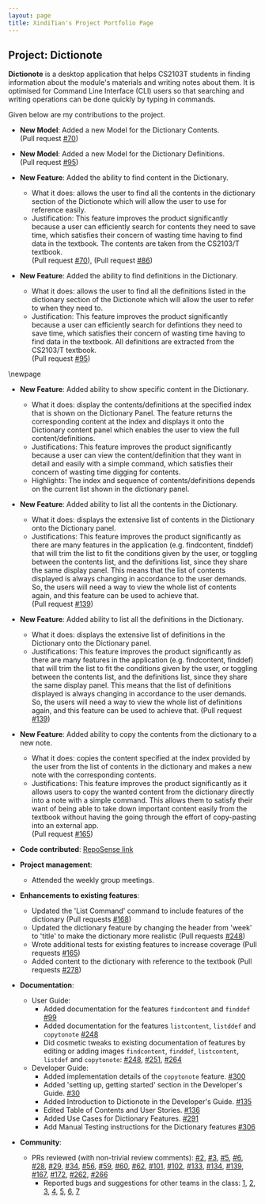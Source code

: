 ```yaml
---
layout: page
title: XindiTian's Project Portfolio Page
---
```


## Project: Dictionote

**Dictionote** is a desktop application that helps CS2103T students in finding information about the module's materials and writing notes about them. It is optimised for Command Line Interface (CLI) users so that searching and writing operations can be done quickly by typing in commands.

Given below are my contributions to the project.

* **New Model**: Added a new Model for the Dictionary Contents.   
  (Pull request [\#70](https://github.com/AY2021S2-CS2103T-W13-1/tp/pull/70))

* **New Model**: Added a new Model for the Dictionary Definitions.   
  (Pull request [\#95](https://github.com/AY2021S2-CS2103T-W13-1/tp/pull/95))

* **New Feature**: Added the ability to find content in the Dictionary.
    * What it does: allows the user to find all the contents in the dictionary section of the Dictionote which will allow the user to use for reference easily.
    * Justification: This feature improves the product significantly because a user can efficiently search for contents they need to save time, which satisfies their concern of wasting time having to find data in the textbook. The contents are taken from the CS2103/T textbook.  
      (Pull request [\#70](https://github.com/AY2021S2-CS2103T-W13-1/tp/pull/70)), (Pull request [\#86](https://github.com/AY2021S2-CS2103T-W13-1/tp/pull/86))

* **New Feature**: Added the ability to find definitions in the Dictionary.
  * What it does: allows the user to find all the definitions listed in the dictionary section of the Dictionote which will allow the user to refer to when they need to.
  * Justification: This feature improves the product significantly because a user can efficiently search for defintions they need to save time, which satisfies their concern of wasting time having to find data in the textbook. All definitions are extracted from the CS2103/T textbook.  
    (Pull request [\#95](https://github.com/AY2021S2-CS2103T-W13-1/tp/pull/95))

\newpage

  
* **New Feature**: Added ability to show specific content in the Dictionary.
  * What it does: display the contents/definitions at the specified index that is shown on the Dictionary Panel. The feature returns the corresponding content at the index and displays it onto the Dictionary content panel which enables the user to view the full content/definitions.
  * Justifications: This feature improves the product significantly because a user can view the content/definition that they want in detail and easily with a simple command, which satisfies their concern of wasting time digging for contents.
  * Highlights: The index and sequence of contents/definitions depends on the current list shown in the dictionary panel.

* **New Feature**: Added ability to list all the contents in the Dictionary.
  * What it does: displays the extensive list of contents in the Dictionary onto the Dictionary panel.
  * Justifications: This feature improves the product significantly as there are many features in the application (e.g. findcontent, finddef) that will trim the list to fit the conditions given by the user,  or toggling between the contents list, and the definitions list, since they share the same display panel. This means that the list of contents displayed is always changing in accordance to the user demands. So, the users will need a way to view the whole list of contents again, and this feature can be used to achieve that.  
    (Pull request [\#139](https://github.com/AY2021S2-CS2103T-W13-1/tp/pull/139))

* **New Feature**: Added ability to list all the definitions in the Dictionary.
  * What it does: displays the extensive list of definitions in the Dictionary onto the Dictionary panel.
  * Justifications: This feature improves the product significantly as there are many features in the application (e.g. findcontent, finddef) that will trim the list to fit the conditions given by the user, or toggling between the contents list, and the definitions list, since they share the same display panel. This means that the list of definitions displayed is always changing in accordance to the user demands. So, the users will need a way to view the whole list of definitions again, and this feature can be used to achieve that.
    (Pull request [\#139](https://github.com/AY2021S2-CS2103T-W13-1/tp/pull/139))

* **New Feature**: Added ability to copy the contents from the dictionary to a new note.
  * What it does: copies the content specified at the index provided by the user from the list of contents in the dictionary and makes a new note with the corresponding contents.  
  * Justifications: This feature improves the product significantly as it allows users to copy the wanted content from the dictionary directly into a note with a simple command. This allows them to satisfy their want of being able to take down important content easily from the textbook without having the going through the effort of copy-pasting into an external app.  
    (Pull request [\#165](https://github.com/AY2021S2-CS2103T-W13-1/tp/pull/165))

* **Code contributed**: [RepoSense link](https://nus-cs2103-ay2021s2.github.io/tp-dashboard/?search=&sort=totalCommits%20dsc&sortWithin=title&timeframe=commit&mergegroup=&groupSelect=groupByRepos&breakdown=true&checkedFileTypes=docs~functional-code~test-code~other&since=2021-02-19&tabOpen=true&tabType=authorship&tabAuthor=XindiTian&tabRepo=AY2021S2-CS2103T-W13-1%2Ftp%5Bmaster%5D&authorshipIsMergeGroup=false&authorshipFileTypes=docs~functional-code~test-code~other&authorshipIsBinaryFileTypeChecked=false)

* **Project management**:
    * Attended the weekly group meetings.

* **Enhancements to existing features**:
    * Updated the 'List Command' command to include features of the dictionary (Pull requests [\#168](https://github.com/AY2021S2-CS2103T-W13-1/tp/pull/168))
    * Updated the dictionary feature by changing the header from 'week' to 'title' to make the dictionary more realistic (Pull requests [\#248](https://github.com/AY2021S2-CS2103T-W13-1/tp/pull/248))
    * Wrote additional tests for existing features to increase coverage (Pull requests [\#165](https://github.com/AY2021S2-CS2103T-W13-1/tp/pull/165))
    * Added content to the dictionary with reference to the textbook (Pull requests [\#278](https://github.com/AY2021S2-CS2103T-W13-1/tp/pull/278))

* **Documentation**:
    * User Guide:
        * Added documentation for the features `findcontent` and `finddef` [\#99](https://github.com/AY2021S2-CS2103T-W13-1/tp/pull/99)
        * Added documentation for the features `listcontent`, `listddef` and `copytonote` [\#248](https://github.com/AY2021S2-CS2103T-W13-1/tp/pull/248)
        * Did cosmetic tweaks to existing documentation of features by editing or adding images `findcontent`, `finddef`, `listcontent`, `listdef` and `copytonote`: [\#248](https://github.com/AY2021S2-CS2103T-W13-1/tp/pull/248), [\#251](https://github.com/AY2021S2-CS2103T-W13-1/tp/pull/251), [\#264](https://github.com/AY2021S2-CS2103T-W13-1/tp/pull/264)
    * Developer Guide:
        * Added implementation details of the `copytonote` feature. [\#300](https://github.com/AY2021S2-CS2103T-W13-1/tp/pull/300)
        * Added 'setting up, getting started' section in the Developer's Guide. [\#30](https://github.com/AY2021S2-CS2103T-W13-1/tp/pull/30)
        * Added Introduction to Dictionote in the Developer's Guide. [\#135](https://github.com/AY2021S2-CS2103T-W13-1/tp/pull/135)  
        * Edited Table of Contents and User Stories. [\#136](https://github.com/AY2021S2-CS2103T-W13-1/tp/pull/136)
        * Added Use Cases for Dictionary Features. [\#291](https://github.com/AY2021S2-CS2103T-W13-1/tp/pull/291)
        * Add Manual Testing instructions for the Dictionary features [\#306](https://github.com/AY2021S2-CS2103T-W13-1/tp/pull/306)

* **Community**:
    * PRs reviewed (with non-trivial review comments): [\#2](https://github.com/AY2021S2-CS2103T-W13-1/tp/pull/2), [\#3](https://github.com/AY2021S2-CS2103T-W13-1/tp/pull/3), [\#5](https://github.com/AY2021S2-CS2103T-W13-1/tp/pull/5),
      [\#6](https://github.com/AY2021S2-CS2103T-W13-1/tp/pull/6), [\#28](https://github.com/AY2021S2-CS2103T-W13-1/tp/pull/28), [\#29](https://github.com/AY2021S2-CS2103T-W13-1/tp/pull/29), [\#34](https://github.com/AY2021S2-CS2103T-W13-1/tp/pull/34),
      [\#56](https://github.com/AY2021S2-CS2103T-W13-1/tp/pull/56), [\#59](https://github.com/AY2021S2-CS2103T-W13-1/tp/pull/59), [\#60](https://github.com/AY2021S2-CS2103T-W13-1/tp/pull/60), [\#62](https://github.com/AY2021S2-CS2103T-W13-1/tp/pull/62),
      [\#101](https://github.com/AY2021S2-CS2103T-W13-1/tp/pull/101), [\#102](https://github.com/AY2021S2-CS2103T-W13-1/tp/pull/102), [\#133](https://github.com/AY2021S2-CS2103T-W13-1/tp/pull/133), [\#134](https://github.com/AY2021S2-CS2103T-W13-1/tp/pull/134),
      [\#139](https://github.com/AY2021S2-CS2103T-W13-1/tp/pull/139), [\#167](https://github.com/AY2021S2-CS2103T-W13-1/tp/pull/167), [\#172](https://github.com/AY2021S2-CS2103T-W13-1/tp/pull/173), [\#262](https://github.com/AY2021S2-CS2103T-W13-1/tp/pull/262), [\#266](https://github.com/AY2021S2-CS2103T-W13-1/tp/pull/266)
      * Reported bugs and suggestions for other teams in the class: [1](https://github.com/AY2021S2-CS2103T-T11-3/tp/issues/178), [2](https://github.com/AY2021S2-CS2103T-T11-3/tp/issues/179), [3](https://github.com/AY2021S2-CS2103T-T11-3/tp/issues/180),
        [4](https://github.com/AY2021S2-CS2103T-T11-3/tp/issues/181), [5](https://github.com/AY2021S2-CS2103T-T11-3/tp/issues/183), [6](https://github.com/AY2021S2-CS2103T-T11-3/tp/issues/182), [7](https://github.com/AY2021S2-CS2103T-T11-3/tp/issues/184)
